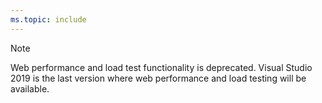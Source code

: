 ```yaml
---
ms.topic: include
---
```

> [!NOTE]
> Web performance and load test functionality is deprecated. Visual Studio 2019 is the last version where web performance and load testing will be available.